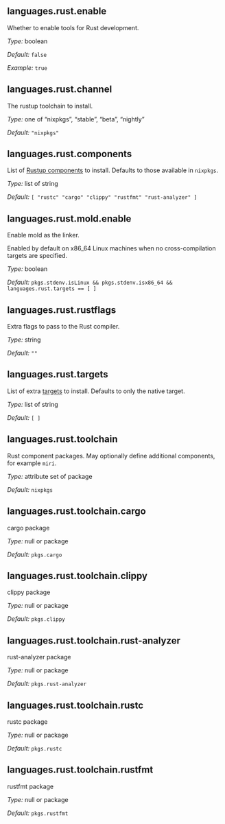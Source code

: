 

[comment]: # (Please add your documentation on top of this line)

## languages\.rust\.enable



Whether to enable tools for Rust development\.



*Type:*
boolean



*Default:*
` false `



*Example:*
` true `



## languages\.rust\.channel

The rustup toolchain to install\.



*Type:*
one of “nixpkgs”, “stable”, “beta”, “nightly”



*Default:*
` "nixpkgs" `



## languages\.rust\.components



List of [Rustup components](https://rust-lang\.github\.io/rustup/concepts/components\.html)
to install\. Defaults to those available in ` nixpkgs `\.



*Type:*
list of string



*Default:*
` [ "rustc" "cargo" "clippy" "rustfmt" "rust-analyzer" ] `



## languages\.rust\.mold\.enable



Enable mold as the linker\.

Enabled by default on x86_64 Linux machines when no cross-compilation targets are specified\.



*Type:*
boolean



*Default:*
` pkgs.stdenv.isLinux && pkgs.stdenv.isx86_64 && languages.rust.targets == [ ] `



## languages\.rust\.rustflags



Extra flags to pass to the Rust compiler\.



*Type:*
string



*Default:*
` "" `



## languages\.rust\.targets



List of extra [targets](https://github\.com/nix-community/fenix\#supported-platforms-and-targets)
to install\. Defaults to only the native target\.



*Type:*
list of string



*Default:*
` [ ] `



## languages\.rust\.toolchain



Rust component packages\. May optionally define additional components, for example ` miri `\.



*Type:*
attribute set of package



*Default:*
` nixpkgs `



## languages\.rust\.toolchain\.cargo



cargo package



*Type:*
null or package



*Default:*
` pkgs.cargo `



## languages\.rust\.toolchain\.clippy



clippy package



*Type:*
null or package



*Default:*
` pkgs.clippy `



## languages\.rust\.toolchain\.rust-analyzer



rust-analyzer package



*Type:*
null or package



*Default:*
` pkgs.rust-analyzer `



## languages\.rust\.toolchain\.rustc



rustc package



*Type:*
null or package



*Default:*
` pkgs.rustc `



## languages\.rust\.toolchain\.rustfmt



rustfmt package



*Type:*
null or package



*Default:*
` pkgs.rustfmt `
